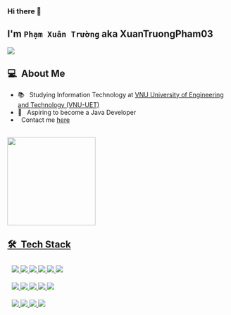 ### Hi there 👋

## I'm `Phạm Xuân Trường` aka XuanTruongPham03
![](https://komarev.com/ghpvc/?username=XuanTruongPham03)
      <h2> 💻 &nbsp;About Me </h2>
       <ul>
        <li>📚 &nbsp; Studying Information Technology at <a href="https://uet.vnu.edu.vn/en/">VNU University of Engineering and Technology (VNU-UET)</a></li>
        <li>🤔 &nbsp; Aspiring to become a Java Developer</li>
        <li>   &nbsp; Contact me <a href="https://github.com/XuanTruongPham03/XuanTruongPham03/issues">here</li>
       </ul>
       <p>
         <br>
            <img height=200 align="center" src="https://github-readme-stats.vercel.app/api?username=XuanTruongPham03&show_icons=true&theme=dark" />
       </p>
     <h2> 🛠 &nbsp;Tech Stack</h2>
     <div style="display: flex; flex-wrap: wrap;">
    <div style="flex: 50%; padding: 10px;">
        <img src="https://img.shields.io/badge/-C-05122A?style=flat&logo=C">
        <img src="https://img.shields.io/badge/-C++-05122A?style=flat&logo=C%2B%2B">
        <img src="https://img.shields.io/badge/-Java-05122A?style=flat&logo=java">
        <img src="https://img.shields.io/badge/-Python-05122A?style=flat&logo=python">
        <img src="https://img.shields.io/badge/-HTML-05122A?style=flat&logo=HTML5">
        <img src="https://img.shields.io/badge/-CSS-05122A?style=flat&logo=CSS3">
    </div>
    <div style="flex: 50%; padding: 10px;">
        <img src="https://img.shields.io/badge/-JavaScript-05122A?style=flat&logo=javascript">
        <img src="https://img.shields.io/badge/-Git-05122A?style=flat&logo=git">
        <img src="https://img.shields.io/badge/-Github-05122A?style=flat&logo=github">
        <img src="https://img.shields.io/badge/-MySql-05122A?style=flat&logo=mysql">
        <img src="https://img.shields.io/badge/-IntelliJ-05122A?style=flat&logo=intellijidea">
    </div>
    <div style="flex: 50%; padding: 10px;">
        <img src="https://img.shields.io/badge/-PyCharm-05122A?style=flat&logo=pycharm">
        <img src="https://img.shields.io/badge/-Visual%20Studio%20Code-05122A?style=flat&logo=visual-studio-code&logoColor=007ACC">
        <img src="https://img.shields.io/badge/-Ubuntu-05122A?style=flat&logo=ubuntu">
        <img src="https://img.shields.io/badge/-Arduino-05122A?style=flat&logo=arduino">
    </div>
</div>

